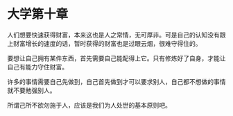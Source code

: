 # 大学第十章

人们想要快速获得财富，本来这也是人之常情，无可厚非。可是自己的认知没有跟上财富增长的速度的话，暂时获得的财富也是过眼云烟，很难守得住的。

要想让自己拥有某件东西，首先需要自己能配得上它。只有修炼好了自身，才能让自己有能力守住财富。

许多的事情需要自己先做到，自己首先做到才可以要求别人，自己都不想做的事情就不要勉强别人。

所谓己所不欲勿施于人，应该是我们为人处世的基本原则吧。

